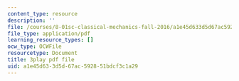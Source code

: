 ```yaml
---
content_type: resource
description: ''
file: /courses/8-01sc-classical-mechanics-fall-2016/a1e45d633d5d67ac592851bdcf3c1a29_oOQmu6ICxg4.pdf
file_type: application/pdf
learning_resource_types: []
ocw_type: OCWFile
resourcetype: Document
title: 3play pdf file
uid: a1e45d63-3d5d-67ac-5928-51bdcf3c1a29
---
```

